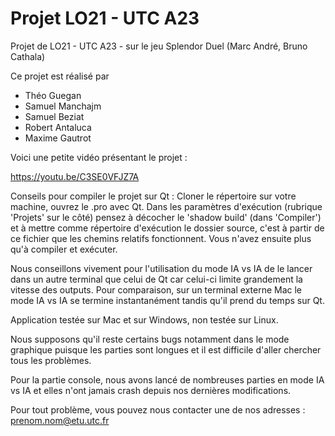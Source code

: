 # Projet LO21 - UTC A23
Projet de LO21 - UTC A23 - sur le jeu Splendor Duel (Marc André, Bruno Cathala)

Ce projet est réalisé par 
* Théo Guegan
* Samuel Manchajm
* Samuel Beziat
* Robert Antaluca
* Maxime Gautrot

Voici une petite vidéo présentant le projet :

https://youtu.be/C3SE0VFJZ7A

Conseils pour compiler le projet sur Qt :
Cloner le répertoire sur votre machine, ouvrez le .pro avec Qt. Dans les paramètres d'exécution (rubrique 'Projets' sur le côté) pensez à décocher le 'shadow build' (dans 'Compiler') et à mettre comme répertoire d'exécution le dossier source, c'est à partir de ce fichier que les chemins relatifs fonctionnent.
Vous n'avez ensuite plus qu'à compiler et exécuter.

Nous conseillons vivement pour l'utilisation du mode IA vs IA de le lancer dans un autre terminal que celui de Qt car celui-ci limite grandement la vitesse des outputs.
Pour comparaison, sur un terminal externe Mac le mode IA vs IA se termine instantanément tandis qu'il prend du temps sur Qt.

Application testée sur Mac et sur Windows, non testée sur Linux.

Nous supposons qu'il reste certains bugs notamment dans le mode graphique puisque les parties sont longues et il est difficile d'aller chercher tous les problèmes.

Pour la partie console, nous avons lancé de nombreuses parties en mode IA vs IA et elles n'ont jamais crash depuis nos dernières modifications.

Pour tout problème, vous pouvez nous contacter une de nos adresses : prenom.nom@etu.utc.fr

